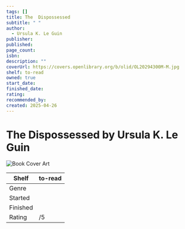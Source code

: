 ```yaml
---
tags: []
title: The  Dispossessed
subtitle: " "
author:
  - Ursula K. Le Guin
publisher: 
published: 
page_count: 
isbn: 
description: ""
coverUrl: https://covers.openlibrary.org/b/olid/OL20294300M-M.jpg
shelf: to-read
owned: true
start_date: 
finished_date: 
rating: 
recommended_by: 
created: 2025-04-26
---
```


# The  Dispossessed by Ursula K. Le Guin

![Book Cover Art](https://covers.openlibrary.org/b/olid/OL20294300M-M.jpg)

| Shelf | to-read |
| --- | --- |
| Genre |  |
| Started |  |
| Finished |  |
| Rating | /5 |

